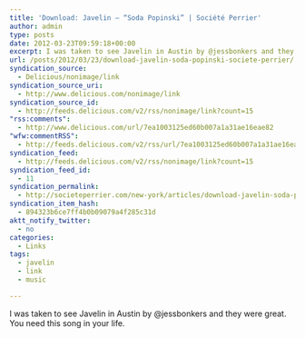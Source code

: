 ```yaml
---
title: 'Download: Javelin – “Soda Popinski” | Société Perrier'
author: admin
type: posts
date: 2012-03-23T09:59:18+00:00
excerpt: I was taken to see Javelin in Austin by @jessbonkers and they were great. You need this song in your life.
url: /posts/2012/03/23/download-javelin-soda-popinski-societe-perrier/
syndication_source:
  - Delicious/nonimage/link
syndication_source_uri:
  - http://www.delicious.com/nonimage/link
syndication_source_id:
  - http://feeds.delicious.com/v2/rss/nonimage/link?count=15
"rss:comments":
  - http://www.delicious.com/url/7ea1003125ed60b007a1a31ae16eae82
"wfw:commentRSS":
  - http://feeds.delicious.com/v2/rss/url/7ea1003125ed60b007a1a31ae16eae82
syndication_feed:
  - http://feeds.delicious.com/v2/rss/nonimage/link?count=15
syndication_feed_id:
  - 11
syndication_permalink:
  - http://societeperrier.com/new-york/articles/download-javelin-soda-popinski/
syndication_item_hash:
  - 894323b6ce7ff4b0b09079a4f285c31d
aktt_notify_twitter:
  - no
categories:
  - Links
tags:
  - javelin
  - link
  - music

---
```

I was taken to see Javelin in Austin by @jessbonkers and they were great. You need this song in your life.